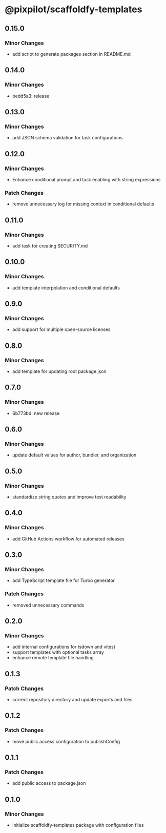 # @pixpilot/scaffoldfy-templates

## 0.15.0

### Minor Changes

- add script to generate packages section in README.md

## 0.14.0

### Minor Changes

- bedd5a3: release

## 0.13.0

### Minor Changes

- add JSON schema validation for task configurations

## 0.12.0

### Minor Changes

- Enhance conditional prompt and task enabling with string expressions

### Patch Changes

- remove unnecessary log for missing context in conditional defaults

## 0.11.0

### Minor Changes

- add task for creating SECURITY.md

## 0.10.0

### Minor Changes

- add template interpolation and conditional defaults

## 0.9.0

### Minor Changes

- add support for multiple open-source licenses

## 0.8.0

### Minor Changes

- add template for updating root package.json

## 0.7.0

### Minor Changes

- 6b773bd: new release

## 0.6.0

### Minor Changes

- update default values for author, bundler, and organization

## 0.5.0

### Minor Changes

- standardize string quotes and improve test readability

## 0.4.0

### Minor Changes

- add GitHub Actions workflow for automated releases

## 0.3.0

### Minor Changes

- add TypeScript template file for Turbo generator

### Patch Changes

- removed unnecessary commands

## 0.2.0

### Minor Changes

- add internal configurations for tsdown and vitest
- support templates with optional tasks array
- enhance remote template file handling

## 0.1.3

### Patch Changes

- correct repository directory and update exports and files

## 0.1.2

### Patch Changes

- move public access configuration to publishConfig

## 0.1.1

### Patch Changes

- add public access to package.json

## 0.1.0

### Minor Changes

- initialize scaffoldfy-templates package with configuration files

